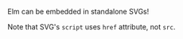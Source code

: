 Elm can be embedded in standalone SVGs!

Note that SVG's `script` uses `href` attribute, not `src`.
